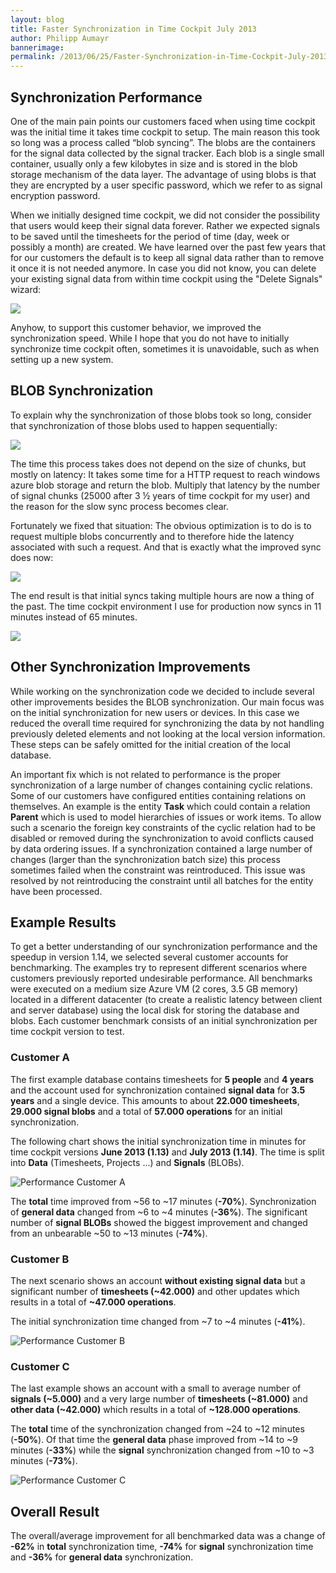 ```yaml
---
layout: blog
title: Faster Synchronization in Time Cockpit July 2013
author: Philipp Aumayr
bannerimage: 
permalink: /2013/06/25/Faster-Synchronization-in-Time-Cockpit-July-2013
---
```


<h2 xmlns="http://www.w3.org/1999/xhtml">Synchronization Performance</h2><p xmlns="http://www.w3.org/1999/xhtml">One of the main pain points our customers faced when using time cockpit was the initial time it takes time cockpit to setup. The main reason this took so long was a process called “blob syncing”. The blobs are the containers for the signal data collected by the signal tracker. Each blob is a single small container, usually only a few kilobytes in size and is stored in the blob storage mechanism of the data layer. The advantage of using blobs is that they are encrypted by a user specific password, which we refer to as signal encryption password.</p><p xmlns="http://www.w3.org/1999/xhtml">When we initially designed time cockpit, we did not consider the possibility that users would keep their signal data forever. Rather we expected signals to be saved until the timesheets for the period of time (day, week or possibly a month) are created. We have learned over the past few years that for our customers the default is to keep all signal data rather than to remove it once it is not needed anymore. In case you did not know, you can delete your existing signal data from within time cockpit using the "Delete Signals" wizard:</p><p xmlns="http://www.w3.org/1999/xhtml">
  <img src="{{site.baseurl}}/images/blog/2013/06/blob-sync-delete-signals.png" />
</p><p xmlns="http://www.w3.org/1999/xhtml">Anyhow, to support this customer behavior, we improved the synchronization speed. While I hope that you do not have to initially synchronize time cockpit often, sometimes it is unavoidable, such as when setting up a new system.</p><h2 xmlns="http://www.w3.org/1999/xhtml">BLOB Synchronization</h2><p xmlns="http://www.w3.org/1999/xhtml">To explain why the synchronization of those blobs took so long, consider that synchronization of those blobs used to happen sequentially:</p><p xmlns="http://www.w3.org/1999/xhtml">
  <img src="{{site.baseurl}}/images/blog/2013/06/blob-sync-sequential.PNG" />
</p><p xmlns="http://www.w3.org/1999/xhtml">The time this process takes does not depend on the size of chunks, but mostly on latency: It takes some time for a HTTP request to reach windows azure blob storage and return the blob. Multiply that latency by the number of signal chunks (25000 after 3 ½ years of time cockpit for my user) and the reason for the slow sync process becomes clear.</p><p xmlns="http://www.w3.org/1999/xhtml">Fortunately we fixed that situation: The obvious optimization is to do is to request multiple blobs concurrently and to therefore hide the latency associated with such a request. And that is exactly what the improved sync does now:</p><p xmlns="http://www.w3.org/1999/xhtml">
  <img src="{{site.baseurl}}/images/blog/2013/06/blob-sync-parallel.PNG" />
</p><p xmlns="http://www.w3.org/1999/xhtml">The end result is that initial syncs taking multiple hours are now a thing of the past. The time cockpit environment I use for production now syncs in 11 minutes instead of 65 minutes.</p><p xmlns="http://www.w3.org/1999/xhtml">
  <img src="{{site.baseurl}}/images/blog/2013/06/blob-sync-improvement.png" />
</p><h2 xmlns="http://www.w3.org/1999/xhtml">Other Synchronization Improvements</h2><p xmlns="http://www.w3.org/1999/xhtml">While working on the synchronization code we decided to include several other improvements besides the BLOB synchronization. Our main focus was on the initial synchronization for new users or devices. In this case we reduced the overall time required for synchronizing the data by not handling previously deleted elements and not looking at the local version information. These steps can be safely omitted for the initial creation of the local database.</p><p xmlns="http://www.w3.org/1999/xhtml">An important fix which is not related to performance is the proper synchronization of a large number of changes containing cyclic relations. Some of our customers have configured entities containing relations on themselves. An example is the entity <strong>Task</strong> which could contain a relation <strong>Parent</strong> which is used to model hierarchies of issues or work items. To allow such a scenario the foreign key constraints of the cyclic relation had to be disabled or removed during the synchronization to avoid conflicts caused by data ordering issues. If a synchronization contained a large number of changes (larger than the synchronization batch size) this process sometimes failed when the constraint was reintroduced. This issue was resolved by not reintroducing the constraint until all batches for the entity have been processed.</p><h2 xmlns="http://www.w3.org/1999/xhtml">Example Results</h2><p xmlns="http://www.w3.org/1999/xhtml">To get a better understanding of our synchronization performance and the speedup in version 1.14, we selected several customer accounts for benchmarking. The examples try to represent different scenarios where customers previously reported undesirable performance. All benchmarks were executed on a medium size Azure VM (2 cores, 3.5 GB memory) located in a different datacenter (to create a realistic latency between client and server database) using the local disk for storing the database and blobs. Each customer benchmark consists of an initial synchronization per time cockpit version to test.</p><h3 xmlns="http://www.w3.org/1999/xhtml">Customer A</h3><p xmlns="http://www.w3.org/1999/xhtml">The first example database contains timesheets for <strong>5 people</strong> and <strong>4 years</strong> and the account used for synchronization contained <strong>signal data</strong> for <strong>3.5 years</strong> and a single device. This amounts to about <strong>22.000 timesheets</strong>, <strong>29.000 signal blobs</strong> and a total of <strong>57.000 operations</strong> for an initial synchronization.</p><p xmlns="http://www.w3.org/1999/xhtml">The following chart shows the initial synchronization time in minutes for time cockpit versions <strong>June 2013 (1.13)</strong> and <strong>July 2013 (1.14)</strong>. The time is split into <strong>Data</strong> (Timesheets, Projects ...) and <strong>Signals</strong> (BLOBs).</p><p xmlns="http://www.w3.org/1999/xhtml">
  <img src="{{site.baseurl}}/images/blog/2013/06/SyncPerfCustomerA.png" title="Performance Customer A" />
</p><p xmlns="http://www.w3.org/1999/xhtml">The <strong>total</strong> time improved from ~56 to ~17 minutes (<strong>-70%</strong>). Synchronization of <strong>general data</strong> changed from ~6 to ~4 minutes (<strong>-36%</strong>). The significant number of <strong>signal BLOBs</strong> showed the biggest improvement and changed from an unbearable ~50 to ~13 minutes (<strong>-74%</strong>).</p><h3 xmlns="http://www.w3.org/1999/xhtml">Customer B</h3><p xmlns="http://www.w3.org/1999/xhtml">The next scenario shows an account <strong>without existing signal data</strong> but a significant number of <strong>timesheets (~42.000)</strong> and other updates which results in a total of <strong>~47.000 operations</strong>.</p><p xmlns="http://www.w3.org/1999/xhtml">The initial synchronization time changed from ~7 to ~4 minutes (<strong>-41%</strong>).</p><p xmlns="http://www.w3.org/1999/xhtml">
  <img src="{{site.baseurl}}/images/blog/2013/06/SyncPerfCustomerB.png" title="Performance Customer B" />
</p><h3 xmlns="http://www.w3.org/1999/xhtml">Customer C</h3><p xmlns="http://www.w3.org/1999/xhtml">The last example shows an account with a small to average number of <strong>signals (~5.000)</strong> and a very large number of <strong>timesheets (~81.000)</strong> and <strong>other data (~42.000)</strong> which results in a total of <strong>~128.000 operations</strong>.</p><p xmlns="http://www.w3.org/1999/xhtml">The <strong>total</strong> time of the synchronization changed from ~24 to ~12 minutes (<strong>-50%</strong>). Of that time the <strong>general data</strong> phase improved from ~14 to ~9 minutes (<strong>-33%</strong>) while the <strong>signal</strong> synchronization changed from ~10 to ~3 minutes (<strong>-73%</strong>).</p><p xmlns="http://www.w3.org/1999/xhtml">
  <img src="{{site.baseurl}}/images/blog/2013/06/SyncPerfCustomerC.png" title="Performance Customer C" />
</p><h2 xmlns="http://www.w3.org/1999/xhtml">Overall Result</h2><p xmlns="http://www.w3.org/1999/xhtml">The overall/average improvement for all benchmarked data was a change of <strong>-62%</strong> in <strong>total</strong> synchronization time, <strong>-74%</strong> for <strong>signal</strong> synchronization time and <strong>-36%</strong> for <strong>general data</strong> synchronization.</p>
